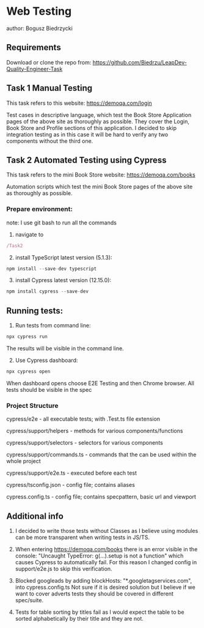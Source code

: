 # Web Testing
author: Bogusz Biedrzycki

## Requirements
Download or clone the repo from:
https://github.com/Biedrzu/LeapDev-Quality-Engineer-Task

## Task 1 Manual Testing
This task refers to this website: https://demoqa.com/login

Test cases in descriptive language, which test the Book Store Application pages of the above site as thoroughly as possible.
They cover the Login, Book Store and Profile sections of this application.
I decided to skip integration testing as in this case it will be hard to verify any two components without the third one.

## Task 2 Automated Testing using Cypress
This task refers to the mini Book Store website: https://demoqa.com/books

Automation scripts which test the mini Book Store pages of the above site as thoroughly as possible.

### Prepare environment:
note: I use git bash to run all the commands
1) navigate to 
```javascript
/Task2
```
2) install TypeScript latest version (5.1.3):
```javascript
npm install --save-dev typescript
```

3) install Cypress latest version (12.15.0):
```javascript
npm install cypress --save-dev
```

## Running tests:
1) Run tests from command line:
```javascript
npx cypress run
```
The results will be visible in the command line.

2) Use Cypress dashboard:
```javascript
npx cypress open
```
When dashboard opens choose E2E Testing and then Chrome browser.
All tests should be visible in the spec


### Project Structure
cypress/e2e - all executable tests; with .Test.ts file extension

cypress/support/helpers - methods for various components/functions

cypress/support/selectors - selectors for various components

cypress/support/commands.ts - commands that the can be used within the whole project

cypress/support/e2e.ts - executed before each test

cypress/tsconfig.json - config file; contains aliases

cypress.config.ts - config file; contains specpattern, basic url and viewport


## Additional info
1. I decided to write those tests without Classes as I believe using modules can be more transparent
when writing tests in JS/TS.

2. When entering https://demoqa.com/books there is an error visible in the console: 
"Uncaught TypeError: g(...).setup is not a function" which causes Cypress to automatically fail.
For this reason I changed config in support/e2e.js to skip this verification.

3. Blocked googleads by adding blockHosts: "*.googletagservices.com", into cypress.config.ts
Not sure if it is desired solution but I believe if we want to cover adverts tests they should
be covered in different spec/suite.

4. Tests for table sorting by titles fail as I would expect the table to be sorted alphabetically by their title and they are not.
